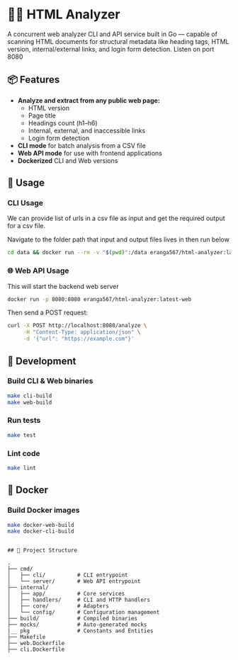 # 🕵️‍♂️ HTML Analyzer

A concurrent web analyzer CLI and API service built in Go — capable of scanning HTML documents for structural metadata like heading tags, HTML version, internal/external links, and login form detection.
Listen on port 8080

## 📦 Features

- **Analyze and extract from any public web page:**
    - HTML version
    - Page title
    - Headings count (h1–h6)
    - Internal, external, and inaccessible links
    - Login form detection
- **CLI mode** for batch analysis from a CSV file
- **Web API mode** for use with frontend applications
- **Dockerized** CLI and Web versions

## 🚀 Usage

### CLI Usage
We can provide list of urls in a csv file as input and get the required output for a csv file.

Navigate to the folder path that input and output files lives in then run below

```bash
cd data && docker run --rm -v "$(pwd)":/data eranga567/html-analyzer:latest-cli /data/input.csv /data/output.csv
```

### 🌐 Web API Usage

This will start the backend web server

```bash
docker run -p 8080:8080 eranga567/html-analyzer:latest-web
```

Then send a POST request:

```bash
curl -X POST http://localhost:8080/analyze \
     -H "Content-Type: application/json" \
     -d '{"url": "https://example.com"}'
```

## 🧰 Development

### Build CLI & Web binaries

```bash
make cli-build
make web-build
```

### Run tests

```bash
make test
```

### Lint code

```bash
make lint
```

## 🐳 Docker

### Build Docker images

```bash
make docker-web-build
make docker-cli-build
```
```

## 📁 Project Structure

.
├── cmd/
│   ├── cli/          # CLI entrypoint
│   └── server/       # Web API entrypoint
├── internal/
│   ├── app/          # Core services
│   ├── handlers/     # CLI and HTTP handlers
│   ├── core/         # Adapters
│   └── config/       # Configuration management
├── build/            # Compiled binaries
├── mocks/            # Auto-generated mocks
|__ pkg               # Constants and Entities
├── Makefile
├── web.Dockerfile
├── cli.Dockerfile
